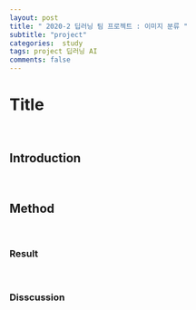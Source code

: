 ```yaml
---  
layout: post  
title: " 2020-2 딥러닝 팀 프로젝트 : 이미지 분류 "  
subtitle: "project"  
categories:  study
tags: project 딥러닝 AI 
comments: false  
---  
```

# Title
<br>

## Introduction
<br>

## Method

<br>

### Result 

<br>

### Disscussion
